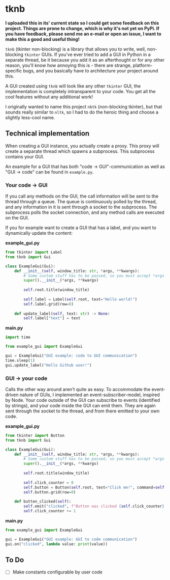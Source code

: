 # tknb
**I uploaded this in its' current state so I could get some feedback on this project.
Things are prone to change, which is why it's not yet on PyPi. If you have feedback, please send me an e-mail or open an issue, I want to make this a good and useful thing!**

`tknb` (tkinter non-blocking) is a library that allows you to write, well, non-blocking `tkinter` GUIs.
If you've ever tried to add a GUI in Python in a separate thread, be it because you add it as an afterthought or for any other reason,
you'll know how annoying this is - there are strange, platform-specific bugs, and you basically have to architecture your project around this.

A GUI created using `tknb` will look like any other `tkinter` GUI, the implementation is completely intransparent to your code.
You get all the cool features without any additional work!

I originally wanted to name this project `nbtk` (non-blocking tkinter), but that sounds really similar to `nltk`, so I had to do the heroic thing and choose a slightly less-cool name.

## Technical implementation
When creating a GUI instance, you actually create a proxy.
This proxy will create a separate thread which spawns a subprocess. This subprocess contains your GUI.

An example for a GUI that has both "code &rarr; GUI"-communication as well as "GUI &rarr; code" can be found in `example.py`.

### Your code &rarr; GUI
If you call any methods on the GUI, the call information will be sent to the thread through a queue.
The queue is continuously polled by the thread, and any information in it is sent through a socket to the subprocess.
The subprocess polls the socket connection, and any method calls are executed on the GUI.

If you for example want to create a GUI that has a label, and you want to dynamically update the content:

**example_gui.py**
```python
from tkinter import Label
from tknb import Gui

class ExampleGui(Gui):
    def __init__(self, window_title: str, *args, **kwargs):
        # Some custom stuff has to be passed, so you must accept *args and **kwargs
        super().__init__(*args, **kwargs)
        
        self.root.title(window_title)
        
        self.label = Label(self.root, text="Hello world!")
        self.label.grid(row=0)
    
    def update_label(self, text: str) -> None:
        self.label["text"] = text
```

**main.py**
```python
import time

from example_gui import ExampleGui

gui = ExampleGui("GUI example: code to GUI communication")
time.sleep(1)
gui.update_label("Hello Github user!")
```

### GUI &rarr; your code
Calls the other way around aren't quite as easy. To accommodate the event-driven nature of GUIs, I implemented an event-subscriber-model, inspired by Node.
Your code outside of the GUI can subscribe to events (identified by strings), and your code inside the GUI can emit them.
They are again sent through the socket to the thread, and from there emitted to your own code.

**example_gui.py**
```python
from tkinter import Button
from tknb import Gui

class ExampleGui(Gui):
    def __init__(self, window_title: str, *args, **kwargs):
        # Some custom stuff has to be passed, so you must accept *args and **kwargs
        super().__init__(*args, **kwargs)
        
        self.root.title(window_title)
        
        self.click_counter = 0
        self.button = Button(self.root, text="Click me!", command=self.button_clicked)
        self.button.grid(row=0)
    
    def button_clicked(self):
        self.emit("clicked", f"Button was clicked {self.click_counter} times!")
        self.click_counter += 1
```

**main.py**
```python
from example_gui import ExampleGui

gui = ExampleGui("GUI example: GUI to code communication")
gui.on("clicked", lambda value: print(value))
```

## To Do
- [ ] Make constants configurable by user code